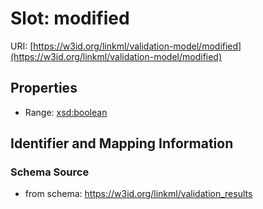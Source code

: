 # Slot: modified

URI: [https://w3id.org/linkml/validation-model/modified](https://w3id.org/linkml/validation-model/modified)



<!-- no inheritance hierarchy -->


## Properties

 * Range: [xsd:boolean](http://www.w3.org/2001/XMLSchema#boolean)



## Identifier and Mapping Information







### Schema Source


* from schema: https://w3id.org/linkml/validation_results



